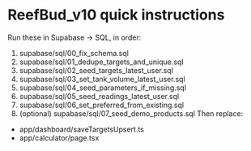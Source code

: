 # ReefBud_v10 quick instructions
Run these in Supabase → SQL, in order:
  1) supabase/sql/00_fix_schema.sql
  2) supabase/sql/01_dedupe_targets_and_unique.sql
  3) supabase/sql/02_seed_targets_latest_user.sql
  4) supabase/sql/03_set_tank_volume_latest_user.sql
  5) supabase/sql/04_seed_parameters_if_missing.sql
  6) supabase/sql/05_seed_readings_latest_user.sql
  7) supabase/sql/06_set_preferred_from_existing.sql
  8) (optional) supabase/sql/07_seed_demo_products.sql
Then replace:
  - app/dashboard/saveTargetsUpsert.ts
  - app/calculator/page.tsx
